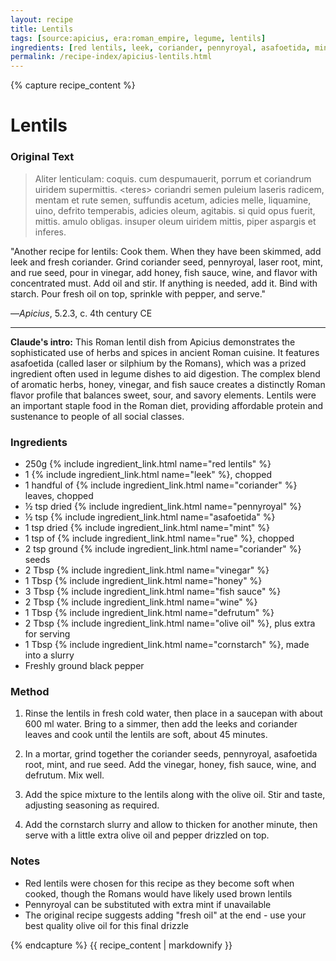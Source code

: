 ```yaml
---
layout: recipe
title: Lentils
tags: [source:apicius, era:roman_empire, legume, lentils]
ingredients: [red lentils, leek, coriander, pennyroyal, asafoetida, mint, rue, vinegar, honey, fish sauce, wine, defrutum, olive oil, cornstarch]
permalink: /recipe-index/apicius-lentils.html
---
```


{% capture recipe_content %}

# Lentils

### Original Text
> Aliter lenticulam: coquis. cum despumauerit, porrum et coriandrum uiridem supermittis. \<teres\> coriandri semen puleium laseris radicem, mentam et rute semen, suffundis acetum, adicies melle, liquamine, uino, defrito temperabis, adicies oleum, agitabis. si quid opus fuerit, mittis. amulo obligas. insuper oleum uiridem mittis, piper aspargis et inferes.

"Another recipe for lentils: Cook them. When they have been skimmed, add leek and fresh coriander. Grind coriander seed, pennyroyal, laser root, mint, and rue seed, pour in vinegar, add honey, fish sauce, wine, and flavor with concentrated must. Add oil and stir. If anything is needed, add it. Bind with starch. Pour fresh oil on top, sprinkle with pepper, and serve."

—*Apicius*, 5.2.3, c. 4th century CE

___

**Claude's intro:** This Roman lentil dish from Apicius demonstrates the sophisticated use of herbs and spices in ancient Roman cuisine. It features asafoetida (called laser or silphium by the Romans), which was a prized ingredient often used in legume dishes to aid digestion. The complex blend of aromatic herbs, honey, vinegar, and fish sauce creates a distinctly Roman flavor profile that balances sweet, sour, and savory elements. Lentils were an important staple food in the Roman diet, providing affordable protein and sustenance to people of all social classes.

### Ingredients
- 250g {% include ingredient_link.html name="red lentils" %}  
- 1 {% include ingredient_link.html name="leek" %}, chopped  
- 1 handful of {% include ingredient_link.html name="coriander" %} leaves, chopped  
- ½ tsp dried {% include ingredient_link.html name="pennyroyal" %}  
- ½ tsp {% include ingredient_link.html name="asafoetida" %}  
- 1 tsp dried {% include ingredient_link.html name="mint" %}  
- 1 tsp of {% include ingredient_link.html name="rue" %}, chopped  
- 2 tsp ground {% include ingredient_link.html name="coriander" %} seeds  
- 2 Tbsp {% include ingredient_link.html name="vinegar" %}  
- 1 Tbsp {% include ingredient_link.html name="honey" %}  
- 3 Tbsp {% include ingredient_link.html name="fish sauce" %}  
- 2 Tbsp {% include ingredient_link.html name="wine" %}  
- 1 Tbsp {% include ingredient_link.html name="defrutum" %}  
- 2 Tbsp {% include ingredient_link.html name="olive oil" %}, plus extra for serving  
- 1 Tbsp {% include ingredient_link.html name="cornstarch" %}, made into a slurry
- Freshly ground black pepper

### Method

1. Rinse the lentils in fresh cold water, then place in a saucepan with about 600 ml water. Bring to a simmer, then add the leeks and coriander leaves and cook until the lentils are soft, about 45 minutes.  

2. In a mortar, grind together the coriander seeds, pennyroyal, asafoetida root, mint, and rue seed. Add the vinegar, honey, fish sauce, wine, and defrutum. Mix well.

3. Add the spice mixture to the lentils along with the olive oil. Stir and taste, adjusting seasoning as required.  

4. Add the cornstarch slurry and allow to thicken for another minute, then serve with a little extra olive oil and pepper drizzled on top.

### Notes
- Red lentils were chosen for this recipe as they become soft when cooked, though the Romans would have likely used brown lentils
- Pennyroyal can be substituted with extra mint if unavailable
- The original recipe suggests adding "fresh oil" at the end - use your best quality olive oil for this final drizzle

{% endcapture %}
{{ recipe_content | markdownify }}